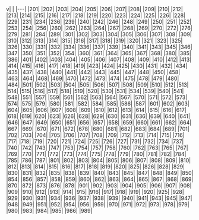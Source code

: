 v|   |
|---|
|201|
|202|
|203|
|204|
|205|
|206|
|207|
|208|
|209|
|210|
|212|
|213|
|214|
|215|
|216|
|217|
|218|
|219|
|220|
|223|
|224|
|225|
|226|
|228|
|229|
|231|
|234|
|236|
|239|
|240|
|242|
|246|
|248|
|249|
|250|
|251|
|252|
|253|
|254|
|256|
|260|
|262|
|263|
|264|
|267|
|268|
|269|
|270|
|272|
|276|
|279|
|281|
|284|
|289|
|301|
|302|
|303|
|304|
|305|
|306|
|307|
|308|
|309|
|310|
|312|
|313|
|314|
|315|
|316|
|317|
|318|
|319|
|320|
|321|
|323|
|325|
|326|
|330|
|331|
|332|
|334|
|336|
|337|
|339|
|340|
|341|
|343|
|345|
|346|
|347|
|350|
|351|
|352|
|354|
|360|
|361|
|364|
|365|
|367|
|368|
|380|
|385|
|386|
|401|
|402|
|403|
|404|
|405|
|406|
|407|
|408|
|409|
|410|
|412|
|413|
|414|
|415|
|416|
|417|
|418|
|419|
|423|
|424|
|425|
|430|
|431|
|432|
|434|
|435|
|437|
|438|
|440|
|441|
|442|
|443|
|445|
|447|
|448|
|450|
|458|
|463|
|464|
|468|
|469|
|470|
|472|
|473|
|474|
|475|
|478|
|479|
|480|
|484|
|501|
|502|
|503|
|504|
|505|
|506|
|507|
|508|
|509|
|510|
|512|
|513|
|514|
|515|
|516|
|517|
|518|
|519|
|520|
|530|
|531|
|534|
|539|
|540|
|541|
|548|
|551|
|557|
|559|
|561|
|562|
|563|
|564|
|567|
|570|
|571|
|572|
|573|
|574|
|575|
|579|
|580|
|581|
|582|
|584|
|585|
|586|
|587|
|601|
|602|
|603|
|604|
|605|
|606|
|607|
|608|
|609|
|610|
|612|
|613|
|614|
|615|
|616|
|617|
|618|
|619|
|620|
|623|
|626|
|628|
|629|
|630|
|631|
|636|
|639|
|640|
|641|
|646|
|647|
|649|
|650|
|651|
|656|
|657|
|658|
|659|
|660|
|661|
|662|
|664|
|667|
|669|
|670|
|671|
|672|
|678|
|680|
|681|
|682|
|683|
|684|
|689|
|701|
|702|
|703|
|704|
|705|
|706|
|707|
|708|
|709|
|712|
|713|
|714|
|715|
|716|
|717|
|718|
|719|
|720|
|721|
|724|
|725|
|726|
|727|
|731|
|732|
|734|
|737|
|740|
|742|
|743|
|747|
|753|
|754|
|757|
|758|
|760|
|762|
|763|
|765|
|767|
|769|
|770|
|771|
|772|
|773|
|774|
|775|
|778|
|779|
|780|
|781|
|782|
|784|
|785|
|786|
|787|
|801|
|802|
|803|
|804|
|805|
|806|
|807|
|808|
|809|
|810|
|812|
|813|
|814|
|815|
|816|
|817|
|818|
|819|
|820|
|825|
|826|
|828|
|829|
|830|
|831|
|832|
|835|
|838|
|839|
|840|
|843|
|845|
|847|
|848|
|849|
|850|
|854|
|856|
|857|
|858|
|859|
|860|
|862|
|863|
|864|
|865|
|867|
|868|
|869|
|870|
|872|
|873|
|876|
|878|
|901|
|902|
|903|
|904|
|905|
|906|
|907|
|908|
|909|
|910|
|912|
|913|
|914|
|915|
|916|
|917|
|918|
|919|
|920|
|925|
|928|
|929|
|930|
|931|
|934|
|936|
|937|
|938|
|939|
|940|
|941|
|943|
|945|
|947|
|948|
|949|
|951|
|952|
|954|
|956|
|959|
|970|
|971|
|972|
|973|
|978|
|979|
|980|
|983|
|984|
|985|
|986|
|989|
